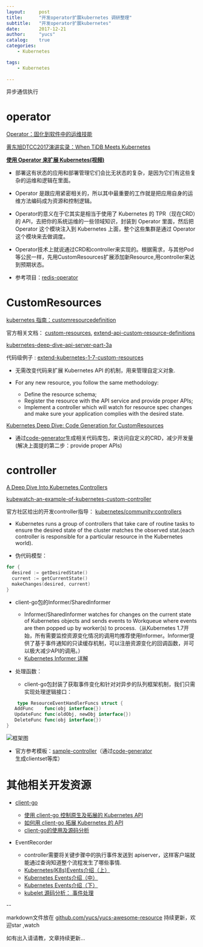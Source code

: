```yaml
---
layout:     post
title:      "开发operator扩展kubernetes 调研整理"
subtitle:   "开发operator扩展kubernetes"
date:       2017-12-21
author:     "yucs"
catalog:    true
categories: 
	- Kubernetes

tags:
    - Kubernetes
      
---
```


异步通信执行
 
# operator

[Operator：固化到软件中的运维技能](http://blog.fleeto.us/translation/introducing-operators-putting-operational-knowledge-software)
 
[黄东旭DTCC2017演讲实录：When TiDB Meets Kubernetes](https://zhuanlan.zhihu.com/p/27229692?utm_source=wechat_session&utm_medium=social)

 **[使用 Operator 来扩展 Kubernetes(视频)](https://k8smeetup.maodou.io/course/hFRDJyzkdWXPFanyY)**
 
 - 部署这有状态的应用和部署管理它们会比无状态的复杂，是因为它们有这些复杂的运维和逻辑在里面。
 
 - Operator 是跟应用紧密相关的，所以其中最重要的工作就是把应用自身的运维方法编码成为资源和控制逻辑。

 - Operator的意义在于它其实是相当于使用了 Kubernetes 的 TPR（现在CRD）的 API，去把你的系统运维的一些领域知识，封装到 Operator 里面，然后把 Operator 这个模块注入到 Kubernetes 上面，整个这些集群是通过 Operator 这个模块来去做调度。 

- Operator技术上就说通过CRD和controller来实现的。根据需求，与其他Pod等公民一样，先用CustomResources扩展添加新Resource,用controller来达到预期状态。
- 参考项目：[redis-operator](https://github.com/coreos/etcd-operator)

# CustomResources

[kubernetes 指南：customresourcedefinition](https://kubernetes.feisky.xyz/concepts/customresourcedefinition.html)

官方相关文档： [custom-resources](https://kubernetes.io/docs/concepts/api-extension/custom-resources), [extend-api-custom-resource-definitions](https://kubernetes.io/docs/tasks/access-kubernetes-api/extend-api-custom-resource-definitions/)


[kubernetes-deep-dive-api-server-part-3a](https://blog.openshift.com/kubernetes-deep-dive-api-server-part-3a/)  


代码级例子 : [extend-kubernetes-1-7-custom-resources](https://thenewstack.io/extend-kubernetes-1-7-custom-resources/)

 - 无需改变代码来扩展 Kubernetes API 的机制，用来管理自定义对象.
 
 - For any new resource, you follow the same methodology:
   - Define the resource schema;
   - Register the resource with the API service and provide proper APIs;
   - Implement a controller which will watch for resource spec changes and make sure your application complies with the desired state.



[Kubernetes Deep Dive: Code Generation for CustomResources](https://blog.openshift.com/kubernetes-deep-dive-code-generation-customresources/)

  - 通过[code-generator](https://github.com/kubernetes/code-generator)生成相关代码库包，来访问自定义的CRD，减少开发量(解决上面提的第二步：provide proper APIs)

# controller
[A Deep Dive Into Kubernetes Controllers
](https://engineering.bitnami.com/articles/a-deep-dive-into-kubernetes-controllers.html)

[kubewatch-an-example-of-kubernetes-custom-controller](https://engineering.bitnami.com/articles/kubewatch-an-example-of-kubernetes-custom-controller.html)


官方社区给出的开发controller指导： [kubernetes/community:controllers](https://github.com/kubernetes/community/blob/8decfe4/contributors/devel/controllers.md)


 
- Kubernetes runs a group of controllers that take care of routine tasks to ensure the desired state of the cluster matches the observed stat.(each controller is responsible for a particular resource in the Kubernetes world).
 


- 伪代码模型：

```go
for {
  desired := getDesiredState()
  current := getCurrentState()
  makeChanges(desired, current)
}
```

- client-go包的Informer/SharedInformer 
  - Informer/SharedInformer watches for changes on the current state of Kubernetes objects and sends events to Workqueue where events are then popped up by worker(s) to process.（从Kubernetes 1.7开始，所有需要监控资源变化情况的调用均推荐使用Informer。Informer提供了基于事件通知的只读缓存机制，可以注册资源变化的回调函数，并可以极大减少API的调用。）
  - [Kubernetes Informer 详解](https://www.kubernetes.org.cn/2693.html)

- 处理函数：
  - client-go包封装了获取事件变化和针对对异步的队列框架机制，我们只需实现处理逻辑接口：

 ```go
     type ResourceEventHandlerFuncs struct {
	AddFunc    func(obj interface{})
	UpdateFunc func(oldObj, newObj interface{})
	DeleteFunc func(obj interface{})
}
 ```
 
  ![框架图](https://yucs.github.io/picture/genenal_pattern_controller.png)


- 官方参考模板：[sample-controller](https://github.com/kubernetes/sample-controller)（通过[code-generator](https://github.com/kubernetes/code-generator)生成clientset等库）


# 其他相关开发资源

- [client-go](https://github.com/kubernetes/client-go)
  - [使用 client-go 控制原生及拓展的 Kubernetes API](https://my.oschina.net/caicloud/blog/829365)
  - [如何用 client-go 拓展 Kubernetes 的 API](http://www.k8smeetup.com/article/VJsZn@nT7) 
  - [client-go的使用及源码分析](http://www.huweihuang.com/article/source-analysis/client-go-source-analysis/)

- EventRecorder
   - controller需要将关键步骤中的执行事件发送到 apiserver，这样客户端就能通过查询知道整个流程发生了哪些事情.
   - [Kubernetes(K8s)Events介绍（上）](https://www.kubernetes.org.cn/1031.html)
	- [Kubernetes Events介绍（中）](https://www.kubernetes.org.cn/1090.html)
	- [Kubernetes Events介绍（下）](https://www.kubernetes.org.cn/1195.html)
   - [kubelet 源码分析： 事件处理](http://cizixs.com/2017/06/22/kubelet-source-code-analysis-part4-event)

--

markdown文件放在 [github.com/yucs/yucs-awesome-resource](https://github.com/yucs/yucs-awesome-resource) 持续更新，欢迎star ,watch

如有出入请请教，文章持续更新...



